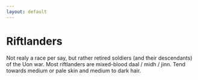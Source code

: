 ```yaml
---
layout: default
---
```


# Riftlanders

Not realy a race per say, but rather retired soldiers (and their descendants) of the Uon war. 
Most riftlanders are mixed-blood daal / midh / jinn. Tend towards medium or pale skin and medium to dark hair.